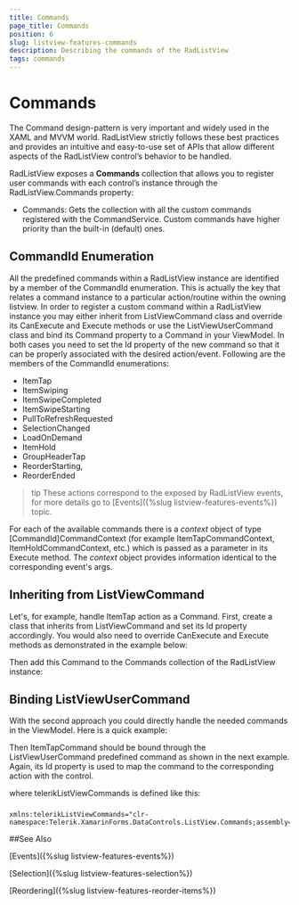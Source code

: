 ```yaml
---
title: Commands
page_title: Commands
position: 6
slug: listview-features-commands
description: Describing the commands of the RadListView
tags: commands
---
```


# Commands

The Command design-pattern is very important and widely used in the XAML and MVVM world. RadListView strictly follows these best practices and provides an intuitive and easy-to-use set of APIs that allow different aspects of the RadListView control’s behavior to be handled.

RadListView exposes a **Commands** collection that allows you to register user commands with each control’s instance through the RadListView.Commands property:

* Commands: Gets the collection with all the custom commands registered with the CommandService. Custom commands have higher priority than the built-in (default) ones.

## CommandId Enumeration

All the predefined commands within a RadListView instance are identified by a member of the CommandId enumeration. This is actually the key that relates a command instance to a particular action/routine within the owning listview. In order to register a custom command within a RadListView instance you may either inherit from ListViewCommand class and override its CanExecute and Execute methods or use the ListViewUserCommand class and bind its Command property to a Command in your ViewModel. In both cases you need to set the Id property of the new command so that it can be properly associated with the desired action/event. Following are the members of the CommandId enumerations:

* ItemTap
* ItemSwiping
* ItemSwipeCompleted
* ItemSwipeStarting
* PullToRefreshRequested
* SelectionChanged
* LoadOnDemand
* ItemHold
* GroupHeaderTap
* ReorderStarting,
* ReorderEnded

>tip These actions correspond to the exposed by RadListView events, for more details go to [Events]({%slug listview-features-events%}) topic.

For each of the available commands there is a *context* object of type [CommandId]CommandContext (for example ItemTapCommandContext, ItemHoldCommandContext, etc.) which is passed as a parameter in its Execute method. The *context* object provides information identical to the corresponding event's args.

## Inheriting from ListViewCommand

Let's, for example, handle ItemTap action as a Command. First, create a class that inherits from ListViewCommand and set its Id property accordingly. You would also need to override CanExecute and Execute methods as demonstrated in the example below:

<snippet id='listview-features-commands-listviewcommand'/>

Then add this Command to the Commands collection of the RadListView instance:

<snippet id='listview-features-commands-add'/>

## Binding ListViewUserCommand

With the second approach you could directly handle the needed commands in the ViewModel. Here is a quick example:

<snippet id='listview-features-commands-viewmodel'/>

Then ItemTapCommand should be bound through the ListViewUserCommand predefined command as shown in the next example. Again, its Id property is used to map the command to the corresponding action with the control.

<snippet id='listview-commands-listviewusercommand-xaml'/>

where telerikListViewCommands is defined like this:

###
	xmlns:telerikListViewCommands="clr-namespace:Telerik.XamarinForms.DataControls.ListView.Commands;assembly=Telerik.XamarinForms.DataControls"
	
##See Also

[Events]({%slug listview-features-events%})

[Selection]({%slug listview-features-selection%})

[Reordering]({%slug listview-features-reorder-items%})



